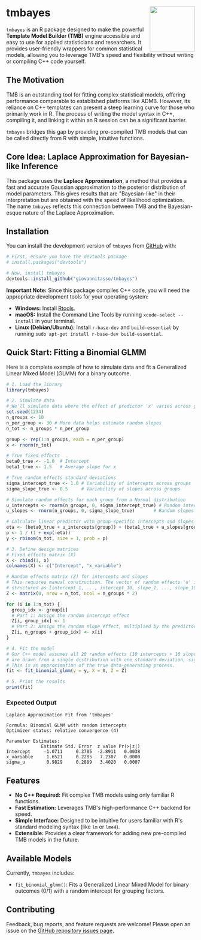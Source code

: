 # tmbayes <img src="httpslogo.png" align="right" height="120" /> 

`tmbayes` is an R package designed to make the powerful **Template Model Builder (TMB)** engine accessible and easy to use for applied statisticians and researchers. It provides user-friendly wrappers for common statistical models, allowing you to leverage TMB's speed and flexibility without writing or compiling C++ code yourself.

## The Motivation

TMB is an outstanding tool for fitting complex statistical models, offering performance comparable to established platforms like ADMB. However, its reliance on C++ templates can present a steep learning curve for those who primarily work in R. The process of writing the model syntax in C++, compiling it, and linking it within an R session can be a significant barrier.

`tmbayes` bridges this gap by providing pre-compiled TMB models that can be called directly from R with simple, intuitive functions.

## Core Idea: Laplace Approximation for Bayesian-like Inference

This package uses the **Laplace Approximation**, a method that provides a fast and accurate Gaussian approximation to the posterior distribution of model parameters. This gives results that are "Bayesian-like" in their interpretation but are obtained with the speed of likelihood optimization. The name `tmbayes` reflects this connection between TMB and the Bayesian-esque nature of the Laplace Approximation.

## Installation

You can install the development version of `tmbayes` from [GitHub](https://github.com/) with:

```r
# First, ensure you have the devtools package
# install.packages("devtools")

# Now, install tmbayes
devtools::install_github("giovannitasso/tmbayes")
```

**Important Note:** Since this package compiles C++ code, you will need the appropriate development tools for your operating system:
* **Windows:** Install [Rtools](https://cran.r-project.org/bin/windows/Rtools/).
* **macOS:** Install the Command Line Tools by running `xcode-select --install` in your terminal.
* **Linux (Debian/Ubuntu):** Install `r-base-dev` and `build-essential` by running `sudo apt-get install r-base-dev build-essential`.

## Quick Start: Fitting a Binomial GLMM

Here is a complete example of how to simulate data and fit a Generalized Linear Mixed Model (GLMM) for a binary outcome.

```r
# 1. Load the library
library(tmbayes)

# 2. Simulate data
# We'll simulate data where the effect of predictor 'x' varies across groups.
set.seed(1234)
n_groups <- 10
n_per_group <- 30 # More data helps estimate random slopes
n_tot <- n_groups * n_per_group

group <- rep(1:n_groups, each = n_per_group)
x <- rnorm(n_tot) 

# True fixed effects
beta0_true <- -1.0  # Intercept
beta1_true <- 1.5   # Average slope for x

# True random effects standard deviations
sigma_intercept_true <- 1.0 # Variability of intercepts across groups
sigma_slope_true <- 0.5     # Variability of slopes across groups

# Simulate random effects for each group from a Normal distribution
u_intercepts <- rnorm(n_groups, 0, sigma_intercept_true) # Random intercepts
u_slopes <- rnorm(n_groups, 0, sigma_slope_true)       # Random slopes

# Calculate linear predictor with group-specific intercepts and slopes
eta <- (beta0_true + u_intercepts[group]) + (beta1_true + u_slopes[group]) * x
p <- 1 / (1 + exp(-eta))
y <- rbinom(n_tot, size = 1, prob = p)

# 3. Define design matrices
# Fixed effects matrix (X)
X <- cbind(1, x)
colnames(X) <- c("Intercept", "x_variable")

# Random effects matrix (Z) for intercepts and slopes
# This requires manual construction. The vector of random effects 'u' in TMB will be
# structured as [intercept_1, ..., intercept_10, slope_1, ..., slope_10].
Z <- matrix(0, nrow = n_tot, ncol = n_groups * 2)

for (i in 1:n_tot) {
  group_idx <- group[i]
  # Part 1: Assign the random intercept effect
  Z[i, group_idx] <- 1 
  # Part 2: Assign the random slope effect, multiplied by the predictor value 'x'
  Z[i, n_groups + group_idx] <- x[i]
}

# 4. Fit the model
# Our C++ model assumes all 20 random effects (10 intercepts + 10 slopes)
# are drawn from a single distribution with one standard deviation, sigma_u.
# This is an approximation of the true data-generating process.
fit <- fit_binomial_glmm(y = y, X = X, Z = Z)

# 5. Print the results
print(fit)
```

### Expected Output

```
Laplace Approximation Fit from 'tmbayes'

Formula: Binomial GLMM with random intercepts
Optimizer status: relative convergence (4) 

Parameter Estimates:
             Estimate Std. Error  z value Pr(>|z|)
Intercept     -1.0711     0.3705  -2.8911   0.0038
x_variable     1.6521     0.2285   7.2307   0.0000
sigma_u        0.9829     0.2889   3.4020   0.0007
```

## Features

* **No C++ Required:** Fit complex TMB models using only familiar R functions.
* **Fast Estimation:** Leverages TMB's high-performance C++ backend for speed.
* **Simple Interface:** Designed to be intuitive for users familiar with R's standard modeling syntax (like `lm` or `lme4`).
* **Extensible:** Provides a clear framework for adding new pre-compiled TMB models in the future.

## Available Models

Currently, `tmbayes` includes:

* `fit_binomial_glmm()`: Fits a Generalized Linear Mixed Model for binary outcomes (0/1) with a random intercept for grouping factors.

## Contributing

Feedback, bug reports, and feature requests are welcome! Please open an issue on the [GitHub repository issues page](https://github.com/giovannitasso/tmbayes/issues).
